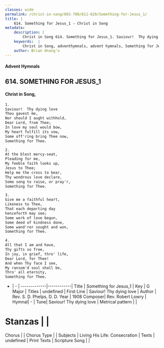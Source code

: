 ```yaml
---
classes: wide
permalink: /christ-in-song/601-700/611-620/Something-for-Jesus_1/
title: |
    614. Something for Jesus_1 - Christ in Song
metadata:
    description: |
        Christ in Song 614. Something for Jesus_1. Saviour!  Thy dying love  Thou gavest me, Nor should I aught withhold,  Dear Lord, from Thee; In love my soul would bow, My heart fulfill its vow, Some off'ring bring Thee now, Something for Thee.
    keywords:  |
        Christ in Song, adventhymnals, advent hymnals, Something for Jesus_1, Saviour!  Thy dying love . 
    author: Brian Onang'o
---
```


#### Advent Hymnals
## 614. SOMETHING FOR JESUS_1
####  Christ in Song,

```txt
1.
Saviour!  Thy dying love 
Thou gavest me,
Nor should I aught withhold, 
Dear Lord, from Thee;
In love my soul would bow,
My heart fulfill its vow,
Some off'ring bring Thee now,
Something for Thee.

2.
At the blest mercy-seat, 
Pleading for me,
My feeble faith looks up, 
Jesus to Thee;
Help me the cross to bear,
Thy wondrous love declare,
Some song to raise, or pray'r,
Something for Thee.

3.
Give me a faithful heart,
Likeness to Thee,
That each departing day 
henceforth may see;
Some work of love begun,
Some deed of kindness done,
Some wand'rer sought and won,
Something for Thee.

4.
All that I am and have, 
Thy gifts so free,
In joy, in grief, thro' life, 
Dear Lord, for Thee!
And when Thy face I see, 
My ransom'd soul shall be,
Thro' all eternity,
Something for Thee.

```

- |   -  |
-------------|------------|
Title | Something for Jesus_1 |
Key | G Major |
Titles | undefined |
First Line | Saviour!  Thy dying love  |
Author | Rev. S. D. Phelps. D. D. 
Year | 1908
Composer| Rev. Robert Lowry |
Hymnal|  - |
Tune| Saviour!  Thy dying love |
Metrical pattern | |
# Stanzas |  |
Chorus |  |
Chorus Type |  |
Subjects | Living His Life: Consecration |
Texts | undefined |
Print Texts | 
Scripture Song |  |
    
